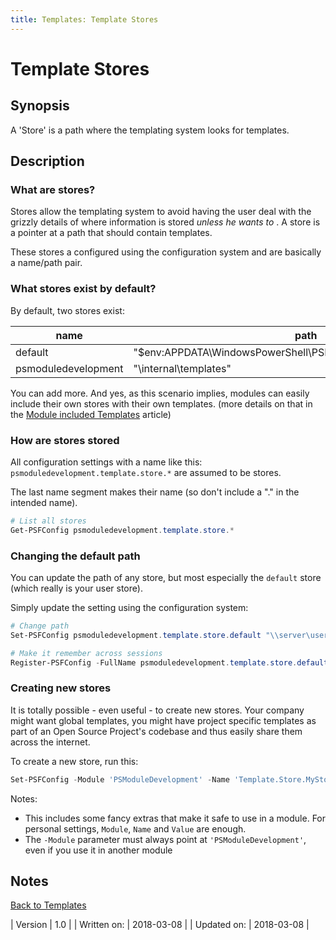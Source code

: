```yaml
---
title: Templates: Template Stores
---
```

# Template Stores
## Synopsis

A 'Store' is a path where the templating system looks for templates.

## Description

### What are stores?

Stores allow the templating system to avoid having the user deal with the grizzly details of where information is stored _unless he wants to_ . A store is a pointer at a path that should contain templates.

These stores a configured using the configuration system and are basically a name/path pair.

### What stores exist by default?

By default, two stores exist:

| name | path |
| --- | --- |
| default | "$env:APPDATA\WindowsPowerShell\PSModuleDevelopment\Templates" |
| psmoduledevelopment | "<moduleroot>\internal\templates" |

You can add more. And yes, as this scenario implies, modules can easily include their own stores with their own templates. (more details on that in the [Module included Templates](module-include-templates.html) article)

### How are stores stored

All configuration settings with a name like this: `psmoduledevelopment.template.store.*` are assumed to be stores.

The last name segment makes their name (so don't include a "." in the intended name).

```powershell
# List all stores
Get-PSFConfig psmoduledevelopment.template.store.*
```

### Changing the default path

You can update the path of any store, but most especially the `default` store (which really is your user store).

Simply update the setting using the configuration system:

```powershell
# Change path
Set-PSFConfig psmoduledevelopment.template.store.default "\\server\userhomes\myuser\templates"

# Make it remember across sessions
Register-PSFConfig -FullName psmoduledevelopment.template.store.default
```

### Creating new stores

It is totally possible - even useful - to create new stores. Your company might want global templates, you might have project specific templates as part of an Open Source Project's codebase and thus easily share them across the internet.

To create a new store, run this:

```powershell
Set-PSFConfig -Module 'PSModuleDevelopment' -Name 'Template.Store.MyStore' -Value "\\server\share\path\to\templates" -Initialize -Validation "string" -Description "Path to the project XYZ template store"
```

Notes:

 - This includes some fancy extras that make it safe to use in a module. For personal settings, `Module`, `Name` and `Value` are enough.
 - The `-Module` parameter must always point at `'PSModuleDevelopment'`, even if you use it in another module


## Notes
[Back to Templates](http://psframework.org/documentation/documents/psmoduledevelopment/templates.html)

| Version | 1.0 |
| Written on: | 2018-03-08 |
| Updated on: | 2018-03-08 |